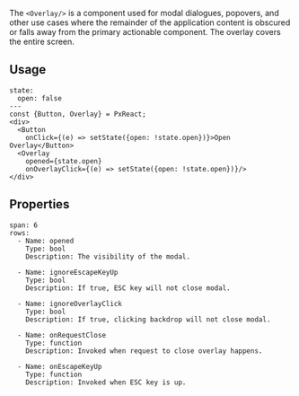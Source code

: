 The `<Overlay/>` is a component used for modal dialogues, popovers, and other use cases where the remainder of the application content is obscured or falls away from the primary actionable component. The overlay covers the entire screen.


## Usage

```react
state:
  open: false
---
const {Button, Overlay} = PxReact;
<div>
  <Button
    onClick={(e) => setState({open: !state.open})}>Open Overlay</Button>
  <Overlay
    opened={state.open}
    onOverlayClick={(e) => setState({open: !state.open})}/>
</div>
```


## Properties

```table
span: 6
rows:
  - Name: opened
    Type: bool
    Description: The visibility of the modal.

  - Name: ignoreEscapeKeyUp
    Type: bool
    Description: If true, ESC key will not close modal.

  - Name: ignoreOverlayClick
    Type: bool
    Description: If true, clicking backdrop will not close modal.

  - Name: onRequestClose
    Type: function
    Description: Invoked when request to close overlay happens.

  - Name: onEscapeKeyUp
    Type: function
    Description: Invoked when ESC key is up.

```
